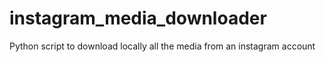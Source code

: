 # instagram_media_downloader
Python script to download locally all the media from an instagram account
